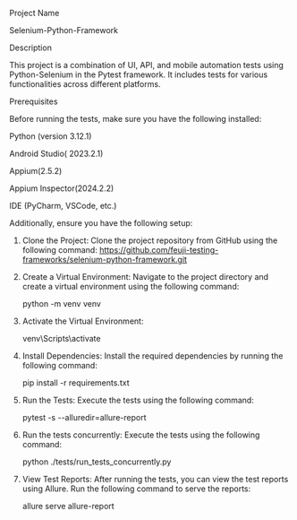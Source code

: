 Project Name

Selenium-Python-Framework

Description

This project is a combination of UI, API, and mobile automation tests using Python-Selenium in the Pytest framework. It includes tests for various functionalities across different platforms.

Prerequisites

Before running the tests, make sure you have the following installed:

Python (version 3.12.1)

Android Studio( 2023.2.1)

Appium(2.5.2)

Appium Inspector(2024.2.2)

IDE (PyCharm, VSCode, etc.)

Additionally, ensure you have the following setup:

1. Clone the Project:
    Clone the project repository from GitHub using the following command:
    https://github.com/feuji-testing-frameworks/selenium-python-framework.git
2. Create a Virtual Environment:
    Navigate to the project directory and create a virtual environment using the following command:

   python -m venv venv
4. Activate the Virtual Environment:

   venv\Scripts\activate
6. Install Dependencies: Install the required dependencies by running the following command:

   pip install -r requirements.txt
8. Run the Tests: Execute the tests using the following command:

   pytest -s --alluredir=allure-report
10. Run the tests concurrently: Execute the tests using the following command:

    python ./tests/run_tests_concurrently.py 
6. View Test Reports: After running the tests, you can view the test reports using Allure. Run the following command to
serve the reports:

   allure serve allure-report
